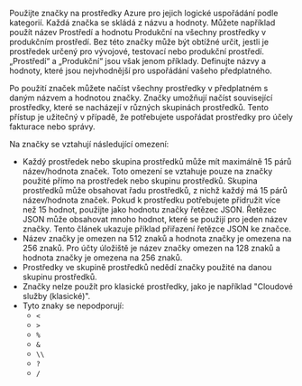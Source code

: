 Použijte značky na prostředky Azure pro jejich logické uspořádání podle kategorií. Každá značka se skládá z názvu a hodnoty. Můžete například použít název Prostředí a hodnotu Produkční na všechny prostředky v produkčním prostředí. Bez této značky může být obtížné určit, jestli je prostředek určený pro vývojové, testovací nebo produkční prostředí. „Prostředí“ a „Produkční“ jsou však jenom příklady. Definujte názvy a hodnoty, které jsou nejvhodnější pro uspořádání vašeho předplatného.

Po použití značek můžete načíst všechny prostředky v předplatném s daným názvem a hodnotou značky. Značky umožňují načíst související prostředky, které se nacházejí v různých skupinách prostředků. Tento přístup je užitečný v případě, že potřebujete uspořádat prostředky pro účely fakturace nebo správy.

Na značky se vztahují následující omezení:

* Každý prostředek nebo skupina prostředků může mít maximálně 15 párů název/hodnota značek. Toto omezení se vztahuje pouze na značky použité přímo na prostředek nebo skupinu prostředků. Skupina prostředků může obsahovat řadu prostředků, z nichž každý má 15 párů název/hodnota značek. Pokud k prostředku potřebujete přidružit více než 15 hodnot, použijte jako hodnotu značky řetězec JSON. Řetězec JSON může obsahovat mnoho hodnot, které se použijí pro jeden název značky. Tento článek ukazuje příklad přiřazení řetězce JSON ke značce.
* Název značky je omezen na 512 znaků a hodnota značky je omezena na 256 znaků. Pro účty úložiště je název značky omezen na 128 znaků a hodnota značky je omezena na 256 znaků.
* Prostředky ve skupině prostředků nedědí značky použité na danou skupinu prostředků.
* Značky nelze použít pro klasické prostředky, jako je například "Cloudové služby (klasické)".
* Tyto znaky se nepodporují:
  * `<`
  * `>`
  * `%`
  * `&`
  * `\\`
  * `?`
  * `/`
